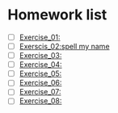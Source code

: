# Homework list
- [ ] [Exercise_01:]() 
- [ ] [Exerscis_02:spell my name](https://www.zybuluo.com/lihuazhou/note/505464) 
- [ ] [Exercise_03:]() 
- [ ] [Exercise_04:]() 
- [ ] [Exercise_05:]() 
- [ ] [Exercise_06:]() 
- [ ] [Exercise_07:]() 
- [ ] [Exercise_08:]()
